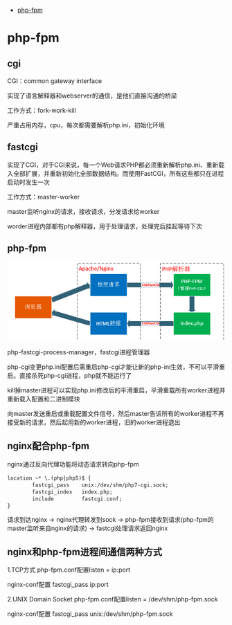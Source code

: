 <!-- GFM-TOC -->
* [php-fpm](#php-fpm)
<!-- GFM-TOC -->



# php-fpm
## cgi
CGI：common gateway interface

实现了语言解释器和webserver的通信，是他们直接沟通的桥梁

工作方式：fork-work-kill

严重占用内存，cpu，每次都需要解析php.ini，初始化环境
 
## fastcgi
实现了CGI，对于CGI来说，每一个Web请求PHP都必须重新解析php.ini、重新载入全部扩展，并重新初始化全部数据结构。而使用FastCGI，所有这些都只在进程启动时发生一次

工作方式：master-worker

master监听nginx的请求，接收请求，分发请求给worker

worder进程内部都有php解释器，用于处理请求，处理完后挂起等待下次

## php-fpm

![image](https://github.com/Wang520YY/wiki/blob/master/images/php-fpm.png)

php-fastcgi-process-manager，fastcgi进程管理器

php-cgi变更php.ini配置后需重启php-cgi才能让新的php-ini生效，不可以平滑重启。直接杀死php-cgi进程，php就不能运行了

kill掉master进程可以实现php.ini修改后的平滑重启，平滑重载所有worker进程并重新载入配置和二进制模块

向master发送重启或重载配置文件信号，然后master告诉所有的worker进程不再接受新的请求，然后起用新的worker进程，旧的worker进程退出

## nginx配合php-fpm
nginx通过反向代理功能将动态请求转向php-fpm
```
location ~* \.(php|php5)$ {
        fastcgi_pass    unix:/dev/shm/php7-cgi.sock;
        fastcgi_index   index.php;
        include         fastcgi.conf;
}
```
请求到达nginx -> nginx代理转发到sock -> php-fpm接收到请求(php-fpm的master监听来自nginx的请求) -> fastcgi处理请求返回nginx

## nginx和php-fpm进程间通信两种方式
1.TCP方式
php-fpm.conf配置listen = ip:port

nginx-conf配置 fastcgi_pass ip:port

2.UNIX Domain Socket
php-fpm.conf配置listen = /dev/shm/php-fpm.sock

nginx-conf配置 fastcgi_pass unix:/dev/shm/php-fpm.sock

